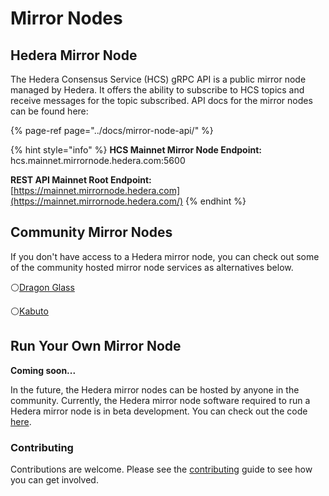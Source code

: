 # Mirror Nodes

## Hedera Mirror Node

The Hedera Consensus Service \(HCS\) gRPC API is a public mirror node managed by Hedera. It offers the ability to subscribe to HCS topics and receive messages for the topic subscribed. API docs for the mirror nodes can be found here:

{% page-ref page="../docs/mirror-node-api/" %}

 

{% hint style="info" %}
**HCS Mainnet Mirror Node Endpoint:**  
hcs.mainnet.mirrornode.hedera.com:5600

**REST API Mainnet Root Endpoint:**  
[https://mainnet.mirrornode.hedera.com](https://mainnet.mirrornode.hedera.com/)
{% endhint %}

## Community Mirror Nodes

If you don't have access to a Hedera mirror node, you can check out some of the community hosted mirror node services as alternatives below.

⚪[Dragon Glass](https://app.dragonglass.me/hedera/home)

⚪[Kabuto](https://kabuto.sh)

## Run Your Own Mirror Node

**Coming soon...**

In the future, the Hedera mirror nodes can be hosted by anyone in the community. Currently, the Hedera mirror node software required to run a Hedera mirror node is in beta development. You can check out the code [here](https://github.com/hashgraph/hedera-mirror-node).

### Contributing

Contributions are welcome. Please see the [contributing](https://github.com/hashgraph/hedera-mirror-node/blob/master/CONTRIBUTING.md) guide to see how you can get involved.


